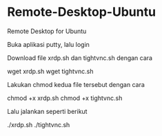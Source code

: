 # Remote-Desktop-Ubuntu
Remote Desktop for Ubuntu

Buka aplikasi putty, lalu login

Download file xrdp.sh dan tightvnc.sh dengan cara

wget xrdp.sh
wget tightvnc.sh

Lakukan chmod kedua file tersebut dengan cara

chmod +x xrdp.sh
chmod +x tightvnc.sh

Lalu jalankan seperti berikut

./xrdp.sh
./tightvnc.sh
